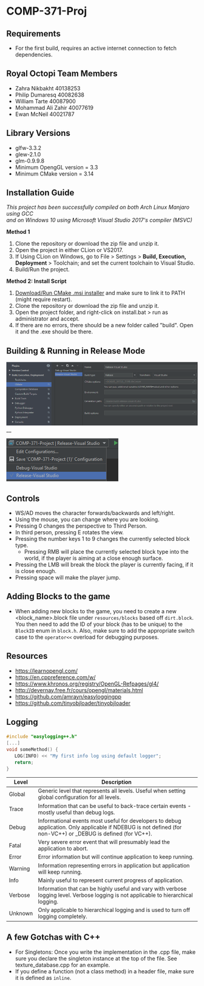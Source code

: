 # COMP-371-Proj
## Requirements
 - For the first build, requires an active internet connection to fetch dependencies.
 
## Royal Octopi Team Members
 - Zahra Nikbakht 40138253
 - Philip Dumaresq 40082638
 - William Tarte 40087900
 - Mohammad Ali Zahir 40077619
 - Ewan McNeil 40021787
 
## Library Versions
 - glfw-3.3.2
 - glew-2.1.0
 - glm-0.9.9.8
 - Minimum OpengGL version = 3.3
 - Minimum CMake version =  3.14
 
## Installation Guide
_This project has been successfully compiled on both Arch Linux Manjaro using GCC  
and on Windows 10 using Microsoft Visual Studio 2017's compiler (MSVC)_

__Method 1__
1. Clone the repository or download the zip file and unzip it.
2. Open the project in either CLion or VS2017.
3. If Using CLion on Windows, go to File > Settings > __Build, Execution, Deployment__ > Toolchain; and set the current toolchain to Visual Studio.
4. Build/Run the project.  
  
__Method 2: Install Script__
1. [Download/Run CMake .msi installer](https://cmake.org/download/) and make sure to link it to PATH (might require restart).
2. Clone the repository or download the zip file and unzip it.
3. Open the project folder, and right-click on install.bat > run as administrator and accept.
4. If there are no errors, there should be a new folder called "build". Open it and the .exe should be there.

## Building & Running in Release Mode
![Release mode config](./screenshots-doc/release-config.png)    __

![Release mode run](./screenshots-doc/release-selection.png)

## Controls 
 - WS/AD moves the character forwards/backwards and left/right.
 - Using the mouse, you can change where you are looking.
 - Pressing 0 changes the perspective to Third Person.
 - In third person, pressing E rotates the view.
 - Pressing the number keys 1 to 9 changes the currently selected block type.
    - Pressing RMB will place the currently selected block type into the world, if the player is aiming at a close enough surface.
 - Pressing the LMB will break the block the player is currently facing, if it is close enough.
 - Pressing space will make the player jump.

## Adding Blocks to the game
 - When adding new blocks to the game, you need to create a new <block_name>.block file under `resources/blocks` based off `dirt.block`. You then need to add the ID of your block (has to be unique) to the `BlockID` enum in `block.h`.
 Also, make sure to add the appropriate switch case to the `operator<<` overload for debugging purposes.

## Resources
 - https://learnopengl.com/
 - https://en.cppreference.com/w/
 - https://www.khronos.org/registry/OpenGL-Refpages/gl4/
 - http://devernay.free.fr/cours/opengl/materials.html
 - https://github.com/amrayn/easyloggingpp
 - https://github.com/tinyobjloader/tinyobjloader
 
## Logging
```c++
#include "easylogging++.h"
[...]
void someMethod() {
   LOG(INFO) << "My first info log using default logger";
   return;
}
```
|   Level  |                 Description                                                                                                                                   |
|----------|---------------------------------------------------------------------------------------------------------------------------------------------------------------|
| Global   | Generic level that represents all levels. Useful when setting global configuration for all levels.                                                            |
| Trace    | Information that can be useful to back-trace certain events - mostly useful than debug logs.                                                                  |
| Debug    | Informational events most useful for developers to debug application. Only applicable if NDEBUG is not defined (for non-VC++) or _DEBUG is defined (for VC++).|
| Fatal    | Very severe error event that will presumably lead the application to abort.                                                                                   |
| Error    | Error information but will continue application to keep running.                                                                                              |
| Warning  | Information representing errors in application but application will keep running.                                                                             |
| Info     | Mainly useful to represent current progress of application.                                                                                                   |
| Verbose  | Information that can be highly useful and vary with verbose logging level. Verbose logging is not applicable to hierarchical logging.                         |
| Unknown  | Only applicable to hierarchical logging and is used to turn off logging completely.                                                                           |

## A few Gotchas with C++
 - For Singletons: Once you write the implementation in the .cpp file, make sure you declare the singleton instance at the top of the file. See texture_database.cpp for an example.
 - If you define a function (not a class method) in a header file, make sure it is defined as `inline`.